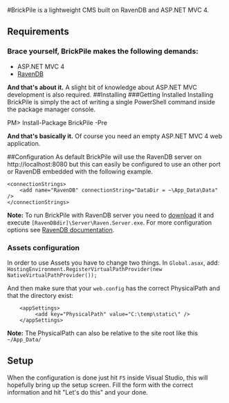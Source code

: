 #BrickPile is a lightweight CMS built on RavenDB and ASP.NET MVC 4.

## Requirements
### Brace yourself, BrickPile makes the following demands:
* ASP.NET MVC 4
* [RavenDB](http://ravendb.net/)

**And that's about it.** A slight bit of knowledge about ASP.NET MVC development is also required.
##Installing
###Getting Installed
Installing BrickPile is simply the act of writing a single PowerShell command inside the package manager console.

  PM> Install-Package BrickPile -Pre

**And that's basically it.** Of course you need an empty ASP.NET MVC 4 web application.

##Configuration
As default BrickPile will use the RavenDB server on http://localhost:8080 but this can easily be configured to use an other port or RavenDB embedded with the following example.

	<connectionStrings>
		<add name="RavenDB" connectionString="DataDir = ~\App_Data\Data" />
	</connectionStrings>

**Note:** To run BrickPile with RavenDB server you need to [download](http://ravendb.net/download) it and execute `[RavenDBdir]\Server\Raven.Server.exe`. For more configuration options see [RavenDB documentation](http://ravendb.net/documentation).

### Assets configuration
In order to use Assets you have to change two things.
In `Global.asax`, add:
`HostingEnvironment.RegisterVirtualPathProvider(new NativeVirtualPathProvider());`

And then make sure that your `web.config` has the correct PhysicalPath and that the directory exist:

        <appSettings>
             <add key="PhysicalPath" value="C:\temp\static\" />
        </appSettings>

**Note:** The PhysicalPath can also be relative to the site root like this `~/App_Data/`

## Setup
When the configuration is done just hit `F5` inside Visual Studio, this will hopefully bring up the setup screen.
Fill the form with the correct information and hit "Let's do this" and your done.
 
